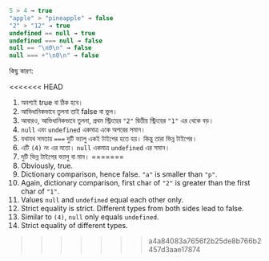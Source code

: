 

```js no-beautify
5 > 4 → true
"apple" > "pineapple" → false
"2" > "12" → true
undefined == null → true
undefined === null → false
null == "\n0\n" → false
null === +"\n0\n" → false
```

কিছু কারণ:

<<<<<<< HEAD
1. অবশ্যই true বা ঠিক হবে। 
2. আভিধানিকভাবে তুলনা তাই false বা ভুল।
3. আবারও, আভিধানিকভাবে তুলনা, প্রথম স্ট্রিংয়ের `"2"` দ্বিতীয় স্ট্রিংয়ের `"1"` এর থেকে বড়। 
4. `null` এবং `undefined` একমাত্র একে অপরের সমান। 
5. যথাযথ সমতায় `===` দুটি ভ্যালু একই টাইপের হতে হয়। কিন্তু তারা ভিন্ন টাইপের। 
6. এটি `(4)` নং এর মতো। `null` একমাত্র `undefined` এর সমান।
7. দুটি ভিন্ন টাইপের ভ্যালু বা মান। 
=======
1. Obviously, true.
2. Dictionary comparison, hence false. `"a"` is smaller than `"p"`.
3. Again, dictionary comparison, first char of `"2"` is greater than the first char of `"1"`.
4. Values `null` and `undefined` equal each other only.
5. Strict equality is strict. Different types from both sides lead to false.
6. Similar to `(4)`, `null` only equals `undefined`.
7. Strict equality of different types.
>>>>>>> a4a84083a7656f2b25de8b766b2457d3aae17874
